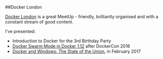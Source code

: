 ##Docker London

[Docker London](http://www.meetup.com/Docker-London/) is a great MeetUp - friendly, brilliantly organised and with a constant stream of good content.

I've presented:

- Introduction to Docker for the 3rd Birthday Party
- [Docker Swarm Mode in Docker 1.12](docker-swarm-is-dead/README.md) after DockerCon 2016
- [Docker and Windows: The State of the Union](docker-windows-state-union/demo-cheatsheet.md), in February 2017